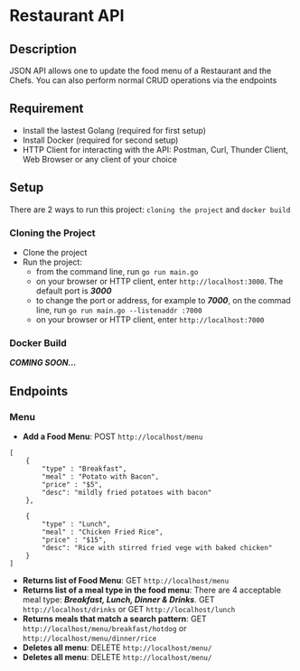 # Restaurant API
## Description
JSON API allows one to update the food menu of a Restaurant and the Chefs. You can also perform normal CRUD operations via the endpoints

## Requirement
- Install the lastest Golang (required for first setup)
- Install Docker (required for second setup)
- HTTP Client for interacting with the API: Postman, Curl, Thunder Client, Web Browser or any client of your choice

## Setup
There are 2 ways to run this project: `cloning the project` and `docker build`

### Cloning the Project
- Clone the project
- Run the project: 
    - from the command line, run `go run main.go`
    - on your browser or HTTP client, enter `http://localhost:3000`. The default port is ***3000***
    - to change the port or address, for example to ***7000***, on the commad line, run `go run main.go --listenaddr :7000`
    - on your browser or HTTP client, enter `http://localhost:7000` 

### Docker Build
***COMING SOON...***

## Endpoints
### Menu
- **Add a Food Menu**: POST `http://localhost/menu`
~~~
[
    {
        "type" : "Breakfast",
        "meal" : "Potato with Bacon",
        "price" : "$5",
        "desc": "mildly fried potatoes with bacon"
    },  

    {
        "type" : "Lunch",
        "meal" : "Chicken Fried Rice",
        "price" : "$15",
        "desc": "Rice with stirred fried vege with baked chicken"
    }
]
~~~
- **Returns list of Food Menu**: GET `http://localhost/menu`
- **Returns list of a meal type in the food menu**: There are 4 acceptable meal type: ***Breakfast, Lunch, Dinner & Drinks***.
GET `http://localhost/drinks` or GET `http://localhost/lunch`
- **Returns meals that match a search pattern**: GET `http://localhost/menu/breakfast/hotdog` or `http://localhost/menu/dinner/rice`
- **Deletes all menu**: DELETE `http://localhost/menu/`
- **Deletes all menu**: DELETE `http://localhost/menu/`
